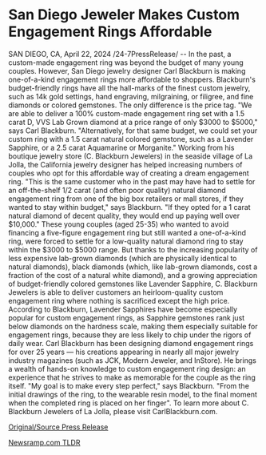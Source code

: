 # San Diego Jeweler Makes Custom Engagement Rings Affordable

SAN DIEGO, CA, April 22, 2024 /24-7PressRelease/ -- In the past, a custom-made engagement ring was beyond the budget of many young couples. However, San Diego jewelry designer Carl Blackburn is making one-of-a-kind engagement rings more affordable to shoppers.  Blackburn's budget-friendly rings have all the hall-marks of the finest custom jewelry, such as 14k gold settings, hand engraving, milgraining, or filigree, and fine diamonds or colored gemstones. The only difference is the price tag.  "We are able to deliver a 100% custom-made engagement ring set with a 1.5 carat D, VVS Lab Grown diamond at a price range of only $3000 to $5000," says Carl Blackburn. "Alternatively, for that same budget, we could set your custom ring with a 1.5 carat natural colored gemstone, such as a Lavender Sapphire, or a 2.5 carat Aquamarine or Morganite."  Working from his boutique jewelry store (C. Blackburn Jewelers) in the seaside village of La Jolla, the California jewelry designer has helped increasing numbers of couples who opt for this affordable way of creating a dream engagement ring.  "This is the same customer who in the past may have had to settle for an off-the-shelf 1/2 carat (and often poor quality) natural diamond engagement ring from one of the big box retailers or mall stores, if they wanted to stay within budget," says Blackburn. "If they opted for a 1 carat natural diamond of decent quality, they would end up paying well over $10,000."  These young couples (aged 25-35) who wanted to avoid financing a five-figure engagement ring but still wanted a one-of-a-kind ring, were forced to settle for a low-quality natural diamond ring to stay within the $3000 to $5000 range.   But thanks to the increasing popularity of less expensive lab-grown diamonds (which are physically identical to natural diamonds), black diamonds (which, like lab-grown diamonds, cost a fraction of the cost of a natural white diamond), and a growing appreciation of budget-friendly colored gemstones like Lavender Sapphire, C. Blackburn Jewelers is able to deliver customers an heirloom-quality custom engagement ring where nothing is sacrificed except the high price.  According to Blackburn, Lavender Sapphires have become especially popular for custom engagement rings, as Sapphire gemstones rank just below diamonds on the hardness scale, making them especially suitable for engagement rings, because they are less likely to chip under the rigors of daily wear.  Carl Blackburn has been designing diamond engagement rings for over 25 years — his creations appearing in nearly all major jewelry industry magazines (such as JCK, Modern Jeweler, and InStore). He brings a wealth of hands-on knowledge to custom engagement ring design: an experience that he strives to make as memorable for the couple as the ring itself.   "My goal is to make every step perfect," says Blackburn. "From the initial drawings of the ring, to the wearable resin model, to the final moment when the completed ring is placed on her finger".  To learn more about C. Blackburn Jewelers of La Jolla, please visit CarlBlackburn.com. 

[Original/Source Press Release](https://www.24-7pressrelease.com/press-release/510234/san-diego-jeweler-makes-custom-engagement-rings-affordable) 

[Newsramp.com TLDR](https://newsramp.com/None) 